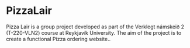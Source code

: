 # PizzaLair
Pizza Lair is a group project developed as part of the Verklegt námskeið 2 (T-220-VLN2) course at Reykjavík University. The aim of the project is to create a functional Pizza ordering website..
